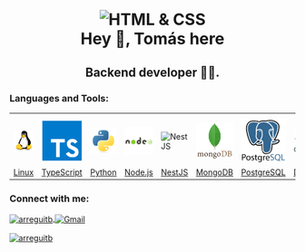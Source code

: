<h1 align="center">
  <br>
    <img src="https://static.wixstatic.com/media/c8c0d3_7f97f45a52644b2caab8d365884ca5ee~mv2.gif/v1/fit/w_500%2Ch_213%2Cal_c%2Cq_80/file.gif" alt="HTML & CSS">
  <br>
  Hey 👋, Tomás here
  <br>
</h1>

<h2 align="center">Backend developer 👨‍💻.</h3>



### Languages and Tools:

<table>
  <tr>
    <th></th>
    <th></th>
    <th></th>
    <th></th>
    <th></th>
    <th></th>
    <th></th>
    <th></th>
    <th></th>
  </tr>
  <tr>
    <td><img src="https://raw.githubusercontent.com/devicons/devicon/master/icons/linux/linux-original.svg" alt="Linux"></td>
    <td><img src="https://raw.githubusercontent.com/devicons/devicon/master/icons/typescript/typescript-original.svg" alt="TypeScript"></td>
    <td><img src="https://raw.githubusercontent.com/devicons/devicon/master/icons/python/python-original.svg" alt="Python"></td>
    <td><img src="https://raw.githubusercontent.com/devicons/devicon/master/icons/nodejs/nodejs-original-wordmark.svg" alt="Node.js"></td>
    <td><img src="https://cdn.worldvectorlogo.com/logos/nestjs.svg" alt="NestJS" height="60"></td>
    <td><img src="https://raw.githubusercontent.com/devicons/devicon/master/icons/mongodb/mongodb-original-wordmark.svg" alt="MongoDB"></td>
    <td><img src="https://raw.githubusercontent.com/devicons/devicon/master/icons/postgresql/postgresql-original-wordmark.svg" alt="PostgreSQL"></td>
    <td><img src="https://raw.githubusercontent.com/devicons/devicon/master/icons/docker/docker-original-wordmark.svg" alt="Docker"></td>
    <td><img src="https://www.vectorlogo.zone/logos/jestjsio/jestjsio-icon.svg" alt="Jest"></td>
  </tr>
  <tr>
    <td><a href="https://www.linux.org/">Linux</a></td>
    <td><a href="https://www.typescriptlang.org/">TypeScript</a></td>
    <td><a href="https://www.python.org">Python</a></td>
    <td><a href="https://nodejs.org">Node.js</a></td>
    <td><a href="https://nestjs.com/">NestJS</a></td>
    <td><a href="https://www.mongodb.com/">MongoDB</a></td>
    <td><a href="https://www.postgresql.org">PostgreSQL</a></td>
    <td><a href="https://www.docker.com/">Docker</a></td>
    <td><a href="https://jestjs.io">Jest</a></td>
  </tr>
</table>






<h3 align="left">Connect with me:</h3>
<p align="left">
  <a href="https://linkedin.com/in/arreguitb" target="blank">
    <img align="center" src="https://raw.githubusercontent.com/rahuldkjain/github-profile-readme-generator/master/src/images/icons/Social/linked-in-alt.svg" alt="arreguitb" height="30" width="40" />
  </a>
  
  <a href="https://mail.google.com/mail/?view=cm&fs=1&to=tomasarreguib@gmail.com" target="_blank">
    <img align="center" src="https://www.technowize.com/wp-content/uploads/2015/11/New_Logo_Gmail.svg_-e1446634553639.png" alt="Gmail" height="30" width="30">
  </a>
  
</p>

<a href="https://drive.google.com/file/d/1yE5l-AxJ4ry_MCRz3hmwlr_VNQpLTtar/view" target="blank">
  <img align="center" src="https://img.freepik.com/premium-vector/curriculum-vitae-document-icon-vector-illustration-design_24877-19847.jpg?w=826" alt="arreguitb" height="80" width="70" />
</a>



